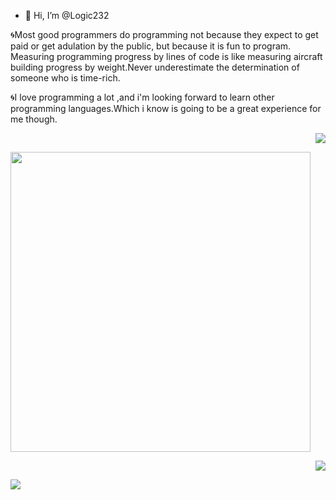 - 👋 Hi, I’m @Logic232

🌀Most good programmers do programming not because they expect to get paid or get adulation by the public, but because it is fun to program.
Measuring programming progress by lines of code is like measuring aircraft building progress by weight.Never underestimate the determination of someone who is time-rich.

🌀I love programming a lot ,and i'm looking forward to learn other programming languages.Which i know is going to be a great experience for me though.

   
<!---
Logic232/Logic232 is a ✨ special ✨ repository because its `README.md` (this file) appears on your GitHub profile.
You can click the Preview link to take a look at your changes.
--->

<p align = "right">
  <img src = "https://github-readme-stats.vercel.app/api?username=Logic232&show_icons=true&theme=merko&layout=compact">
</p>

<p align = "left">
  <img src = "https://github-readme-stats.vercel.app/api/top-langs/?username=Logic232&theme=tokyonight&layout=compact" width="480">
</p>

<p align = "right">
<img src="http://github-readme-streak-stats.herokuapp.com?user=Logic232&theme=tokyonight&amp;date_format=M%20j%5B%2C%20Y%5D">
</p>

<img src="https://github-readme-stats.vercel.app/api/wakatime?username=Logic232https://github-readme-stats.vercel.app/api/wakatime?username=Logic232">


 
 
